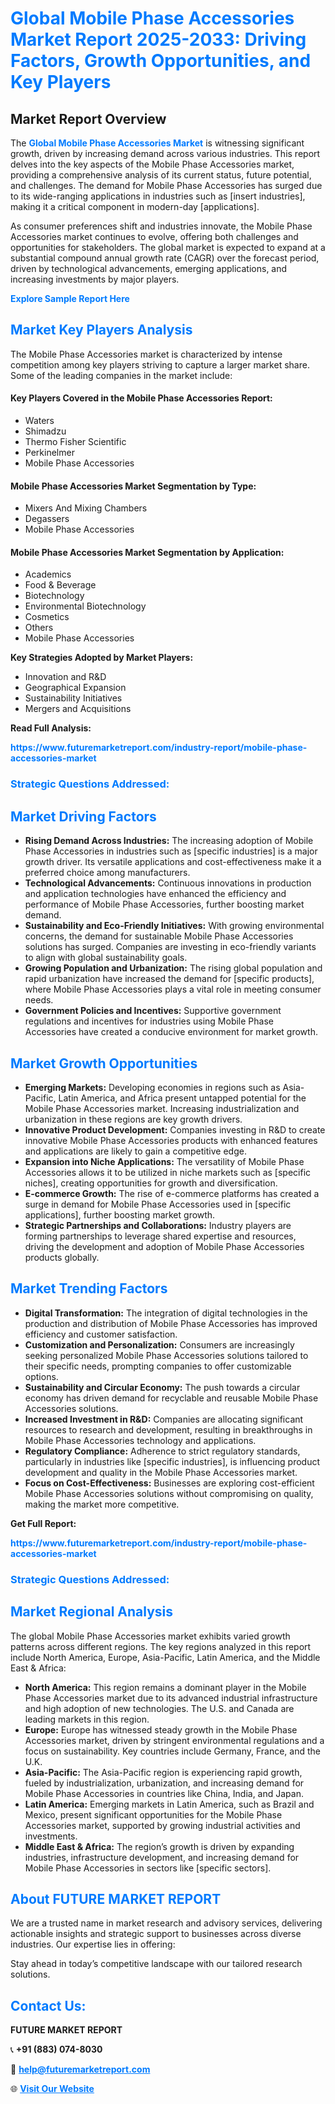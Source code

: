 <h1 style="color: #007BFF;">Global Mobile Phase Accessories Market Report 2025-2033: Driving Factors, Growth Opportunities, and Key Players</h1>

<section id="overview">
<h2>Market Report Overview</h2>
<p>The <a href="https://www.futuremarketreport.com/industry-report/mobile-phase-accessories-market" style="color: #007BFF; text-decoration: none;"><strong>Global Mobile Phase Accessories Market</strong></a> is witnessing significant growth, driven by increasing demand across various industries. This report delves into the key aspects of the Mobile Phase Accessories market, providing a comprehensive analysis of its current status, future potential, and challenges. The demand for Mobile Phase Accessories has surged due to its wide-ranging applications in industries such as [insert industries], making it a critical component in modern-day [applications].</p>
<p>As consumer preferences shift and industries innovate, the Mobile Phase Accessories market continues to evolve, offering both challenges and opportunities for stakeholders. The global market is expected to expand at a substantial compound annual growth rate (CAGR) over the forecast period, driven by technological advancements, emerging applications, and increasing investments by major players.</p>
</section>

<section id="overview">
<p><a href="https://www.futuremarketreport.com/request-sample/reportId=101235" style="color: #007BFF; text-decoration: none;"><strong>Explore Sample Report Here</strong></a></p>
</section>

<section id="key-players">
<h2 style="color: #007BFF;">Market Key Players Analysis</h2>
<p>The Mobile Phase Accessories market is characterized by intense competition among key players striving to capture a larger market share. Some of the leading companies in the market include:</p>
<h4>Key Players Covered in the Mobile Phase Accessories Report:</h4>
<ul><li>Waters</li><li>Shimadzu</li><li>Thermo Fisher Scientific</li><li>Perkinelmer</li><li>Mobile Phase Accessories</li></ul>
<h4>Mobile Phase Accessories Market Segmentation by Type:</h4>
<ul><li>Mixers And Mixing Chambers</li><li>Degassers</li><li>Mobile Phase Accessories</li></ul>

<h4>Mobile Phase Accessories Market Segmentation by Application:</h4>
<ul><li>Academics</li><li>Food &amp; Beverage</li><li>Biotechnology</li><li>Environmental Biotechnology</li><li>Cosmetics</li><li>Others</li><li>Mobile Phase Accessories</li></ul>
<p><strong>Key Strategies Adopted by Market Players:</strong></p>
<ul>
<li>Innovation and R&D</li>
<li>Geographical Expansion</li>
<li>Sustainability Initiatives</li>
<li>Mergers and Acquisitions</li>
</ul>
</section>

<section>
<p><strong>Read Full Analysis: </strong></p><a href="https://www.futuremarketreport.com/industry-report/mobile-phase-accessories-market" style="color: #007BFF; text-decoration: none;"><strong>https://www.futuremarketreport.com/industry-report/mobile-phase-accessories-market</strong></a>
<h3 style="color: #007BFF;">Strategic Questions Addressed:</h3>
</section>

<section id="driving-factors">
<h2 style="color: #007BFF;">Market Driving Factors</h2>
<ul>
<li><strong>Rising Demand Across Industries:</strong> The increasing adoption of Mobile Phase Accessories in industries such as [specific industries] is a major growth driver. Its versatile applications and cost-effectiveness make it a preferred choice among manufacturers.</li>
<li><strong>Technological Advancements:</strong> Continuous innovations in production and application technologies have enhanced the efficiency and performance of Mobile Phase Accessories, further boosting market demand.</li>
<li><strong>Sustainability and Eco-Friendly Initiatives:</strong> With growing environmental concerns, the demand for sustainable Mobile Phase Accessories solutions has surged. Companies are investing in eco-friendly variants to align with global sustainability goals.</li>
<li><strong>Growing Population and Urbanization:</strong> The rising global population and rapid urbanization have increased the demand for [specific products], where Mobile Phase Accessories plays a vital role in meeting consumer needs.</li>
<li><strong>Government Policies and Incentives:</strong> Supportive government regulations and incentives for industries using Mobile Phase Accessories have created a conducive environment for market growth.</li>
</ul>
</section>

<section id="growth-opportunities">
<h2 style="color: #007BFF;">Market Growth Opportunities</h2>
<ul>
<li><strong>Emerging Markets:</strong> Developing economies in regions such as Asia-Pacific, Latin America, and Africa present untapped potential for the Mobile Phase Accessories market. Increasing industrialization and urbanization in these regions are key growth drivers.</li>
<li><strong>Innovative Product Development:</strong> Companies investing in R&D to create innovative Mobile Phase Accessories products with enhanced features and applications are likely to gain a competitive edge.</li>
<li><strong>Expansion into Niche Applications:</strong> The versatility of Mobile Phase Accessories allows it to be utilized in niche markets such as [specific niches], creating opportunities for growth and diversification.</li>
<li><strong>E-commerce Growth:</strong> The rise of e-commerce platforms has created a surge in demand for Mobile Phase Accessories used in [specific applications], further boosting market growth.</li>
<li><strong>Strategic Partnerships and Collaborations:</strong> Industry players are forming partnerships to leverage shared expertise and resources, driving the development and adoption of Mobile Phase Accessories products globally.</li>
</ul>
</section>

<section id="trending-factors">
<h2 style="color: #007BFF;">Market Trending Factors</h2>
<ul>
<li><strong>Digital Transformation:</strong> The integration of digital technologies in the production and distribution of Mobile Phase Accessories has improved efficiency and customer satisfaction.</li>
<li><strong>Customization and Personalization:</strong> Consumers are increasingly seeking personalized Mobile Phase Accessories solutions tailored to their specific needs, prompting companies to offer customizable options.</li>
<li><strong>Sustainability and Circular Economy:</strong> The push towards a circular economy has driven demand for recyclable and reusable Mobile Phase Accessories solutions.</li>
<li><strong>Increased Investment in R&D:</strong> Companies are allocating significant resources to research and development, resulting in breakthroughs in Mobile Phase Accessories technology and applications.</li>
<li><strong>Regulatory Compliance:</strong> Adherence to strict regulatory standards, particularly in industries like [specific industries], is influencing product development and quality in the Mobile Phase Accessories market.</li>
<li><strong>Focus on Cost-Effectiveness:</strong> Businesses are exploring cost-efficient Mobile Phase Accessories solutions without compromising on quality, making the market more competitive.</li>
</ul>
</section>

<section>
<p><strong>Get Full Report: </strong></p><a href="https://www.futuremarketreport.com/industry-report/mobile-phase-accessories-market" style="color: #007BFF; text-decoration: none;"><strong>https://www.futuremarketreport.com/industry-report/mobile-phase-accessories-market</strong></a>
<h3 style="color: #007BFF;">Strategic Questions Addressed:</h3>
</section>


<section id="regional-analysis">
<h2 style="color: #007BFF;">Market Regional Analysis</h2>
<p>The global Mobile Phase Accessories market exhibits varied growth patterns across different regions. The key regions analyzed in this report include North America, Europe, Asia-Pacific, Latin America, and the Middle East & Africa:</p>
<ul>
<li><strong>North America:</strong> This region remains a dominant player in the Mobile Phase Accessories market due to its advanced industrial infrastructure and high adoption of new technologies. The U.S. and Canada are leading markets in this region.</li>
<li><strong>Europe:</strong> Europe has witnessed steady growth in the Mobile Phase Accessories market, driven by stringent environmental regulations and a focus on sustainability. Key countries include Germany, France, and the U.K.</li>
<li><strong>Asia-Pacific:</strong> The Asia-Pacific region is experiencing rapid growth, fueled by industrialization, urbanization, and increasing demand for Mobile Phase Accessories in countries like China, India, and Japan.</li>
<li><strong>Latin America:</strong> Emerging markets in Latin America, such as Brazil and Mexico, present significant opportunities for the Mobile Phase Accessories market, supported by growing industrial activities and investments.</li>
<li><strong>Middle East & Africa:</strong> The region’s growth is driven by expanding industries, infrastructure development, and increasing demand for Mobile Phase Accessories in sectors like [specific sectors].</li>
</ul>
</section>

<footer>
<h2 style="color: #007BFF;">About FUTURE MARKET REPORT</h2>
<p>We are a trusted name in market research and advisory services, delivering actionable insights and strategic support to businesses across diverse industries. Our expertise lies in offering:</p>

<p>Stay ahead in today’s competitive landscape with our tailored research solutions.</p>

<h2 style="color: #007BFF;">Contact Us:</h2>
<p><strong>FUTURE MARKET REPORT</strong></p>
<p>📞 <strong>+91 (883) 074-8030</strong></p>
<p>📧 <strong><a href="mailto:help@futuremarketreport.com" style="color: #007BFF;">help@futuremarketreport.com</a></strong></p>
<p>🌐 <strong><a href="https://www.futuremarketreport.com/" style="color: #007BFF;">Visit Our Website</a></strong></p>
</footer>